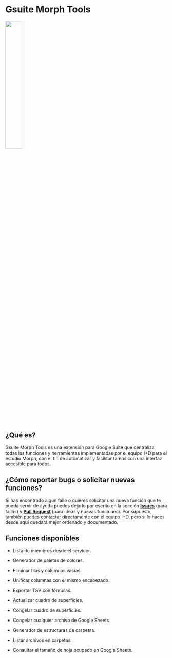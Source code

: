 # Gsuite Morph Tools

<img src="https://i.ibb.co/PYXLTBs/Morph-Logo-final.jpg" align="center" width="32%" >

## ¿Qué es?
Gsuite Morph Tools es una extensión para Google Suite que centraliza todas las funciones y herramientas implementadas por el equipo I+D para el estudio Morph, con el fin de automatizar y facilitar tareas con una interfaz accesible para todos.

## ¿Cómo reportar bugs o solicitar nuevas funciones?
Si has encontrado algún fallo o quieres solicitar una nueva función que te pueda servir de ayuda puedes dejarlo por escrito en la sección **[Issues](https://github.com/alsanmorph/gsuite-morph-tools/issues)** (para fallos) y **[Pull Request](https://github.com/alsanmorph/gsuite-morph-tools/pulls)** (para ideas y nuevas funciones). Por supuesto, también puedes contactar directamente con el equipo I+D, pero si lo haces desde aquí quedará mejor ordenado y documentado.

## Funciones disponibles
- Lista de miembros desde el servidor.
- Generador de paletas de colores.
- Eliminar filas y columnas vacías.
- Unificar columnas con el mismo encabezado.
- Exportar TSV con fórmulas.

- Actualizar cuadro de superficies.
- Congelar cuadro de superficies.
- Congelar cualquier archivo de Google Sheets.

- Generador de estructuras de carpetas.
- Listar archivos en carpetas.
- Consultar el tamaño de hoja ocupado en Google Sheets.